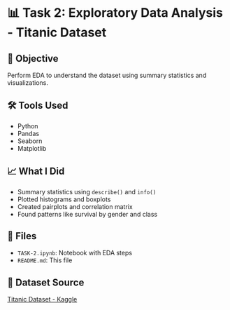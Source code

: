# 📊 Task 2: Exploratory Data Analysis - Titanic Dataset

## 📌 Objective
Perform EDA to understand the dataset using summary statistics and visualizations.

## 🛠 Tools Used
- Python
- Pandas
- Seaborn
- Matplotlib

## 📈 What I Did
- Summary statistics using `describe()` and `info()`
- Plotted histograms and boxplots
- Created pairplots and correlation matrix
- Found patterns like survival by gender and class

## 📂 Files
- `TASK-2.ipynb`: Notebook with EDA steps
- `README.md`: This file

## 🔗 Dataset Source
[Titanic Dataset - Kaggle](https://www.kaggle.com/datasets/yasserh/titanic-dataset)

